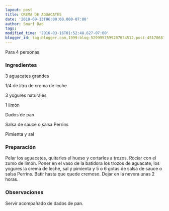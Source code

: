 ```yaml
---
layout: post
title: CREMA DE AGUACATES
date: '2010-09-13T06:00:00.000-07:00'
author: Smurf Dad
tags: 
modified_time: '2016-03-16T01:52:48.627-07:00'
blogger_id: tag:blogger.com,1999:blog-5299957599287034512.post-45170687115212356
---
```


Para 4 personas.

<h3>Ingredientes</h3>

3 aguacates grandes

1/4 de litro de crema de leche

3 yogures naturales

1 limón

Dados de pan

Salsa de sauce o salsa Perrins

Pimienta y sal

<h3>Preparación</h3>

Pelar los aguacates, quitarles el hueso y cortarlos a trozos. Rociar con el zumo de limón. Poner en el vaso de la batidora los trozos de aguacate, los yogures la crema de leche, sal y pimienta y 5 o 6 gotas de salsa de sauce o salsa Perrins. Batir hasta que quede cremoso. Dejar en la nevera unas 2 horas.

<h3>Observaciones</h3>

Servir acompañado de dados de pan.

